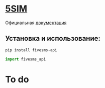 # [5SIM](https://5sim.net)
Официальная [документация](https://5sim.net/docs/api_ru.txt?6a1b9db50e)



## Установка и использование:
```sh 
pip install fivesms-api
```

```python 
import fivesms_api
```



# To do





